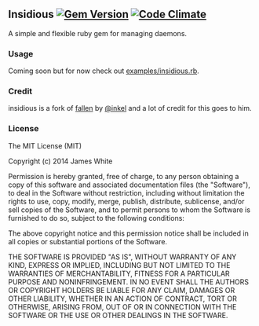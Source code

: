 Insidious [![Gem Version](http://img.shields.io/gem/v/insidious.svg)](https://rubygems.org/gems/insidious) [![Code Climate](http://img.shields.io/codeclimate/github/jamesrwhite/insidious.svg)](https://codeclimate.com/github/jamesrwhite/insidious)
----------

A simple and flexible ruby gem for managing daemons.

### Usage

Coming soon but for now check out [examples/insidious.rb](https://github.com/jamesrwhite/insidious/blob/master/examples/insidious.rb).

### Credit

insidious is a fork of [fallen](https://github.com/inkel/fallen) by [@inkel](https://github.com/inkel) and a lot of credit for this goes to him.

### License

The MIT License (MIT)

Copyright (c) 2014 James White

Permission is hereby granted, free of charge, to any person obtaining a copy
of this software and associated documentation files (the "Software"), to deal
in the Software without restriction, including without limitation the rights
to use, copy, modify, merge, publish, distribute, sublicense, and/or sell
copies of the Software, and to permit persons to whom the Software is
furnished to do so, subject to the following conditions:

The above copyright notice and this permission notice shall be included in all
copies or substantial portions of the Software.

THE SOFTWARE IS PROVIDED "AS IS", WITHOUT WARRANTY OF ANY KIND, EXPRESS OR
IMPLIED, INCLUDING BUT NOT LIMITED TO THE WARRANTIES OF MERCHANTABILITY,
FITNESS FOR A PARTICULAR PURPOSE AND NONINFRINGEMENT. IN NO EVENT SHALL THE
AUTHORS OR COPYRIGHT HOLDERS BE LIABLE FOR ANY CLAIM, DAMAGES OR OTHER
LIABILITY, WHETHER IN AN ACTION OF CONTRACT, TORT OR OTHERWISE, ARISING FROM,
OUT OF OR IN CONNECTION WITH THE SOFTWARE OR THE USE OR OTHER DEALINGS IN THE
SOFTWARE.
